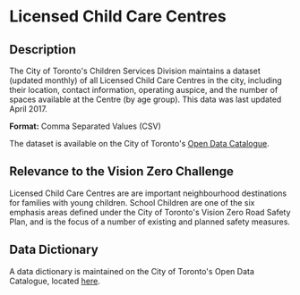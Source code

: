 # Licensed Child Care Centres

## Description
The City of Toronto's Children Services Division maintains a dataset (updated monthly) of all Licensed Child Care Centres in the city, including their location, contact information, operating auspice, and the number of spaces available at the Centre (by age group). This data was last updated April 2017.

**Format:** Comma Separated Values (CSV)

The dataset is available on the City of Toronto's [Open Data Catalogue](https://www.toronto.ca/city-government/data-research-maps/open-data/open-data-catalogue/community-services/#d773846f-6464-734a-e594-8115733cb99c).

## Relevance to the Vision Zero Challenge
Licensed Child Care Centres are are important neighbourhood destinations for families with young children. School Children are one of the six emphasis areas defined under the City of Toronto's Vision Zero Road Safety Plan, and is the focus of a number of existing and planned safety measures. 

## Data Dictionary 
A data dictionary is maintained on the City of Toronto's Open Data Catalogue, located [here](https://www.toronto.ca/ext/open_data/catalog/data_set_files/licensed_childcare_metadata.pdf).
